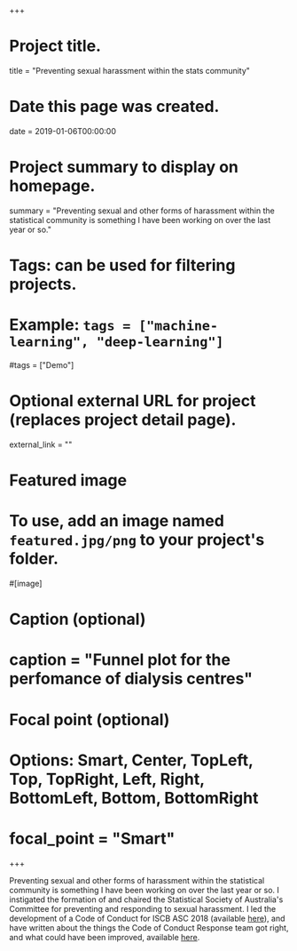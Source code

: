 +++
# Project title.
title = "Preventing sexual harassment within the stats community"

# Date this page was created.
date = 2019-01-06T00:00:00

# Project summary to display on homepage.
summary = "Preventing sexual and other forms of harassment within the statistical community is something I have been working on over the last year or so."

# Tags: can be used for filtering projects.
# Example: `tags = ["machine-learning", "deep-learning"]`
#tags = ["Demo"]

# Optional external URL for project (replaces project detail page).
external_link = ""

# Featured image
# To use, add an image named `featured.jpg/png` to your project's folder. 
#[image]
  # Caption (optional)
#  caption = "Funnel plot for the perfomance of dialysis centres"

  # Focal point (optional)
  # Options: Smart, Center, TopLeft, Top, TopRight, Left, Right, BottomLeft, Bottom, BottomRight
#  focal_point = "Smart"
+++

Preventing sexual and other forms of harassment within the statistical community is something I have been working on over the last year or so. I instigated the formation of and chaired the Statistical Society of Australia's Committee for preventing and responding to sexual harassment. I led the development of a Code of Conduct for ISCB ASC 2018 (available [here](https://iscbasc2018.com/code-of-conduct/)), and have written about the things the Code of Conduct Response team got right, and what could have been improved, available [here](/pdf/ISCBASC2018_CoCReport_website.pdf).


